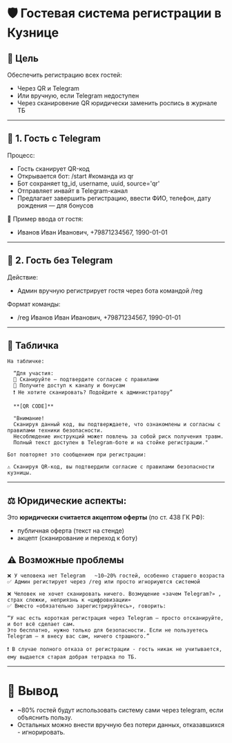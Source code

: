 # 🛡️ Гостевая система регистрации в Кузнице

## 📌 Цель
Обеспечить регистрацию всех гостей:
- Через QR и Telegram
- Или вручную, если Telegram недоступен
- Через сканировение QR юридически заменить роспись в журнале ТБ
---

## 🧾 1. Гость с Telegram

Процесс:
  - Гость сканирует QR-код
  - Открывается бот: /start <uuid> #команда из qr
  - Бот сохраняет tg_id, username, uuid, source='qr'
  - Отправляет инвайт в Telegram-канал
  - Предлагает завершить регистрацию, ввести ФИО, телефон, дату рождения — для бонусов

🎁 Пример ввода от гостя:
- Иванов Иван Иванович, +79871234567, 1990-01-01
---

## 📝 2. Гость без Telegram

Действие:
  - Админ вручную регистрирует гостя через бота командой /reg

Формат команды:
  - /reg Иванов Иван Иванович, +79871234567, 1990-01-01

---
## 📌 Табличка
```text
На табличке:

  “Для участия:
  🔹 Сканируйте — подтвердите согласие с правилами
  🔹 Получите доступ к каналу и бонусам
  ❗ Не хотите сканировать? Подойдите к администратору”

  **[QR CODE]**

  "Внимание!
  Сканируя данный код, вы подтверждаете, что ознакомлены и согласны с правилами техники безопасности.
  Несоблюдение инструкций может повлечь за собой риск получения травм.
  Полный текст доступен в Telegram-боте и на стойке регистрации."

Бот повторяет это сообщением при регистрации:

⚠️ Сканируя QR-код, вы подтвердили согласие с правилами безопасности кузницы.
```
---

## ⚖️ Юридические аспекты:

Это **юридически считается акцептом оферты** (по ст. 438 ГК РФ):
  - публичная оферта (текст на стенде)
  - акцепт (сканирование и переход к боту)

## ⚠️ Возможные проблемы
```text
❌ У человека нет Telegram	~10–20% гостей, особенно старшего возраста
✅ Админ регистирует через /reg или просто игнориуются системой

❌ Человек не хочет сканировать ничего. Возмущение «зачем Telegram?» , страх слежки, неприязнь к «цифровизации»
✅ Вместо «обязательно зарегистрируйтесь», говорить:

“У нас есть короткая регистрация через Telegram — просто отсканируйте, и бот всё сделает сам. 
Это бесплатно, нужно только для безопасности. Если не пользуетесь Telegram — я внесу вас сам, ничего страшного.”

❗ В случае полного отказа от регистрации - гость никак не учитывается, ему выдается старая добрая тетрадка по ТБ.
```
---

# 🧩 Вывод
  - ~80% гостей будут использовать систему сами через telegram, если объяснить пользу.
  - Остальных можно внести вручную без потери данных, отказавшихся - игнорировать.